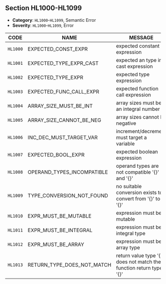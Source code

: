## Section HL1000-HL1099

- **Category**: `HL1000`-`HL1099`, Semantic Error
- **Severity**: `HL1000`-`HL1099`, Error

| CODE     | NAME                       | MESSAGE                                                             | DESCRIPTION |
| -------- | -------------------------- | ------------------------------------------------------------------- | ----------- |
| `HL1000` | EXPECTED_CONST_EXPR        | expected constant expression                                        | Desc        |
| `HL1001` | EXPECTED_TYPE_EXPR_CAST    | expected an type in cast expression                                 | Desc        |
| `HL1002` | EXPECTED_TYPE_EXPR         | expected type expression                                            | Desc        |
| `HL1003` | EXPECTED_FUNC_CALL_EXPR    | expected function call expression                                   | Desc        |
| `HL1004` | ARRAY_SIZE_MUST_BE_INT     | array sizes must be an integral number                              | Desc        |
| `HL1005` | ARRAY_SIZE_CANNOT_BE_NEG   | array sizes cannot be negative                                      | Desc        |
| `HL1006` | INC_DEC_MUST_TARGET_VAR    | increment/decrement must target a variable                          | Desc        |
| `HL1007` | EXPECTED_BOOL_EXPR         | expected boolean expression                                         | Desc        |
| `HL1008` | OPERAND_TYPES_INCOMPATIBLE | operand types are not compatible '{}' and '{}'                      | Desc        |
| `HL1009` | TYPE_CONVERSION_NOT_FOUND  | no suitable conversion exists to convert from '{}' to '{}'          | Desc        |
| `HL1010` | EXPR_MUST_BE_MUTABLE       | expression must be mutable                                          | Desc        |
| `HL1011` | EXPR_MUST_BE_INTEGRAL      | expression must be integral type                                    | Desc        |
| `HL1012` | EXPR_MUST_BE_ARRAY         | expression must be array type                                       | Desc        |
| `HL1013` | RETURN_TYPE_DOES_NOT_MATCH | return value type '{}' does not match the function return type '{}' | Desc        |
